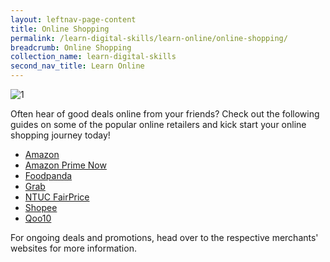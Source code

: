 ```yaml
---
layout: leftnav-page-content
title: Online Shopping
permalink: /learn-digital-skills/learn-online/online-shopping/
breadcrumb: Online Shopping
collection_name: learn-digital-skills
second_nav_title: Learn Online
---
```

![1](/images/learn-online/e-payment.jpg)

Often hear of good deals online from your friends? Check out the following guides on some of the popular online retailers and kick start your online shopping journey today! <br>

* <a href="https://www.amazon.sg/godigital/" target="_blank">Amazon</a>
* <a href="https://www.amazon.sg/useprimenow/" target="_blank">Amazon Prime Now</a>
* <a href="https://www.foodpanda.sg/contents/coronavirus-covid-19/" target="_blank">Foodpanda</a>
* <a href="https://www.grab.com/sg/stayhealthygodigital/" target="_blank">Grab</a>
* <a href="https://www.fairprice.com.sg/promo/stay-healthy-go-digital/" target="_blank">NTUC FairPrice</a>
* <a href="https://shopee.sg/m/stay-healthy-go-digital" target="_blank">Shopee</a>
* <a href="https://special.qoo10.sg/DynamicAD/8512/" target="_blank">Qoo10</a>

For ongoing deals and promotions, head over to the respective merchants' websites for more information.
